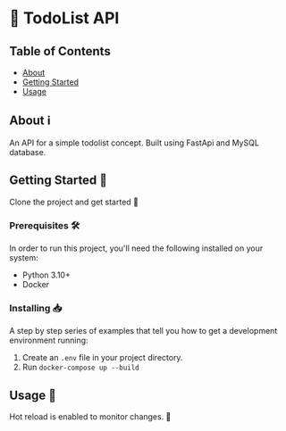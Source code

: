 # 📝 TodoList API

## Table of Contents

- [About](#about)
- [Getting Started](#getting_started)
- [Usage](#usage)


## About ℹ️ <a name = "about"></a>

An API for a simple todolist concept. Built using FastApi and MySQL database.


## Getting Started 🚀 <a name = "getting_started"></a>

Clone the project and get started 🚀

### Prerequisites 🛠️

In order to run this project, you'll need the following installed on your system:

- Python 3.10+
- Docker


### Installing 📥

A step by step series of examples that tell you how to get a development environment running:

1. Create an `.env` file in your project directory.
2. Run `docker-compose up --build`


## Usage 🎯 <a name = "usage"></a>

Hot reload is enabled to monitor changes. 👀